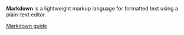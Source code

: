 **Markdown** is a lightweight markup language for formatted text using a plain-text editor.

[Markdown guide](https://www.markdownguide.org/basic-syntax/)

